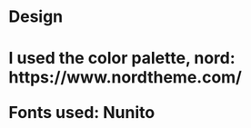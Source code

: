 <h1>Design<h1/>
<p>I used the color palette, nord: https://www.nordtheme.com/<p/>
<p>Fonts used: Nunito<p/>